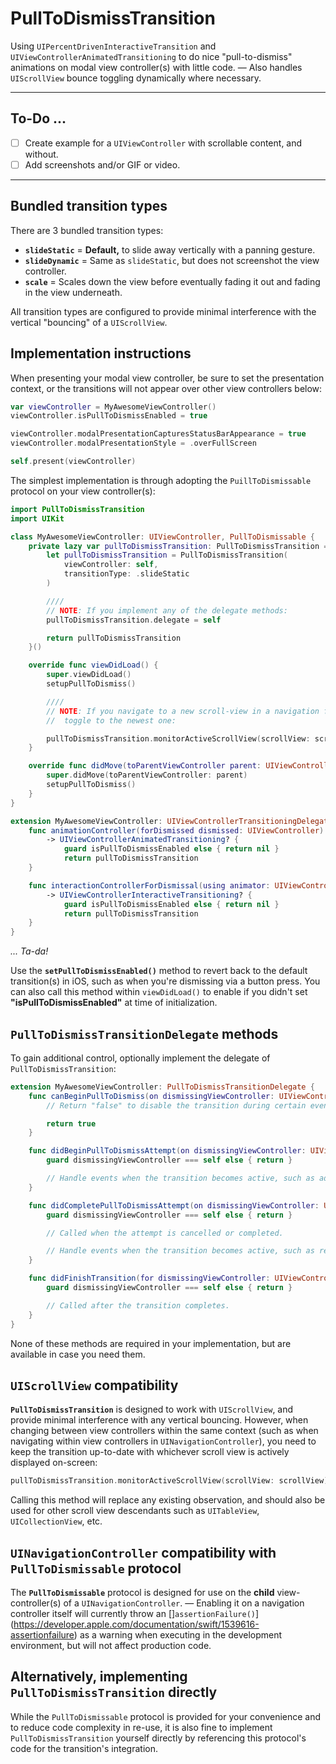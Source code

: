 # PullToDismissTransition
Using `UIPercentDrivenInteractiveTransition` and `UIViewControllerAnimatedTransitioning` to do nice "pull-to-dismiss" animations on modal view controller(s) with little code. — Also handles `UIScrollView` bounce toggling dynamically where necessary.

---

## To-Do ...
- [ ] Create example for a `UIViewController` with scrollable content, and without.
- [ ] Add screenshots and/or GIF or video.

---

## Bundled transition types

There are 3 bundled transition types:
- **`slideStatic`** = **Default,** to slide away vertically with a panning gesture.
- **`slideDynamic`** = Same as `slideStatic`, but does not screenshot the view controller.
- **`scale`** = Scales down the view before eventually fading it out and fading in the view underneath.

All transition types are configured to provide minimal interference with the vertical "bouncing" of a `UIScrollView`.

## Implementation instructions

When presenting your modal view controller, be sure to set the presentation context, or the transitions will not appear over other view controllers below:

```swift
var viewController = MyAwesomeViewController()
viewController.isPullToDismissEnabled = true

viewController.modalPresentationCapturesStatusBarAppearance = true
viewController.modalPresentationStyle = .overFullScreen

self.present(viewController)
```

The simplest implementation is through adopting the `PuillToDismissable` protocol on your view controller(s):

```swift
import PullToDismissTransition
import UIKit

class MyAwesomeViewController: UIViewController, PullToDismissable {
    private lazy var pullToDismissTransition: PullToDismissTransition = {
        let pullToDismissTransition = PullToDismissTransition(
            viewController: self,
            transitionType: .slideStatic
        )

        ////
        // NOTE: If you implement any of the delegate methods:
        pullToDismissTransition.delegate = self

        return pullToDismissTransition
    }()

    override func viewDidLoad() {
        super.viewDidLoad()
        setupPullToDismiss()

        ////
        // NOTE: If you navigate to a new scroll-view in a navigation flow (but the same context),
        //  toggle to the newest one:

        pullToDismissTransition.monitorActiveScrollView(scrollView: scrollView)
    }

    override func didMove(toParentViewController parent: UIViewController?) {
        super.didMove(toParentViewController: parent)
        setupPullToDismiss()
    }
}

extension MyAwesomeViewController: UIViewControllerTransitioningDelegate {
    func animationController(forDismissed dismissed: UIViewController)
        -> UIViewControllerAnimatedTransitioning? {
            guard isPullToDismissEnabled else { return nil }
            return pullToDismissTransition
    }

    func interactionControllerForDismissal(using animator: UIViewControllerAnimatedTransitioning)
        -> UIViewControllerInteractiveTransitioning? {
            guard isPullToDismissEnabled else { return nil }
            return pullToDismissTransition
    }
}
```

*... Ta-da!*

Use the **`setPullToDismissEnabled()`** method to revert back to the default transition(s) in iOS, such as when you're dismissing via a button press. You can also call this method within `viewDidLoad()` to enable if you didn't set **"isPullToDismissEnabled"** at time of initialization.

## `PullToDismissTransitionDelegate` methods

To gain additional control, optionally implement the delegate of `PullToDismissTransition`:

```swift
extension MyAwesomeViewController: PullToDismissTransitionDelegate {
    func canBeginPullToDismiss(on dismissingViewController: UIViewController) -> Bool {
        // Return "false" to disable the transition during certain events, such as a horizontal page-swipe.

        return true
    }

    func didBeginPullToDismissAttempt(on dismissingViewController: UIViewController) {
        guard dismissingViewController === self else { return }

        // Handle events when the transition becomes active, such as adjusting or disabling certain GUI.
    }

    func didCompletePullToDismissAttempt(on dismissingViewController: UIViewController, willDismiss: Bool) {
        guard dismissingViewController === self else { return }

        // Called when the attempt is cancelled or completed.

        // Handle events when the transition becomes active, such as reverting adjusted or re-enabling certain GUI.
    }

    func didFinishTransition(for dismissingViewController: UIViewController, didDismiss: Bool) {
        guard dismissingViewController === self else { return }

        // Called after the transition completes.
    }
}
```

None of these methods are required in your implementation, but are available in case you need them.

## `UIScrollView` compatibility

**`PullToDismissTransition`** is designed to work with `UIScrollView`, and provide minimal interference with any vertical bouncing. However, when changing between view controllers within the same context (such as when navigating within view controllers in `UINavigationController`), you need to keep the transition up-to-date with whichever scroll view is actively displayed on-screen:

```swift
pullToDismissTransition.monitorActiveScrollView(scrollView: scrollView)
```

Calling this method will replace any existing observation, and should also be used for other scroll view descendants such as `UITableView`, `UICollectionView`, etc.

## `UINavigationController` compatibility with `PullToDismissable` protocol

The **`PullToDismissable`** protocol is designed for use on the **child** view-controller(s) of a `UINavigationController`. — Enabling it on a navigation controller itself will currently throw an []`assertionFailure()`](https://developer.apple.com/documentation/swift/1539616-assertionfailure) as a warning when executing in the development environment, but will not affect production code.

## Alternatively, implementing `PullToDismissTransition` directly

While the `PullToDismissable` protocol is provided for your convenience and to reduce code complexity in re-use, it is also fine to implement `PullToDismissTransition` yourself directly by referencing this protocol's code for the transition's integration.
